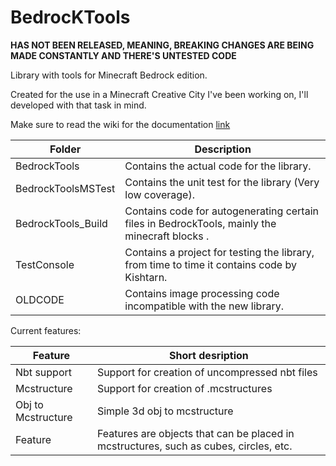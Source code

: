 # BedrocKTools

**HAS NOT BEEN RELEASED, MEANING, BREAKING CHANGES ARE BEING MADE CONSTANTLY AND THERE'S UNTESTED CODE**

Library with tools for Minecraft Bedrock edition.

Created for the use in a Minecraft Creative City I've been working on, I'll developed with that task in mind.

Make sure to read the wiki for the documentation [link](https://github.com/kishtarn555/BedrocKTools/wiki)

| Folder | Description |
| --- | --- |
| BedrockTools | Contains the actual code for the library. |
| BedrockToolsMSTest | Contains the unit test for the library (Very low coverage). |
| BedrockTools_Build | Contains code for autogenerating certain files in BedrockTools, mainly the minecraft blocks . |
| TestConsole | Contains a project for testing the library, from time to time it contains code by Kishtarn.  |
| OLDCODE | Contains image processing code incompatible with the new library.  |


Current features:

| Feature | Short desription |
| --- | --- |
| Nbt support | Support for creation of uncompressed nbt files |
| Mcstructure | Support for creation of .mcstructures |
| Obj to Mcstructure | Simple 3d obj to mcstructure |
| Feature | Features are objects that can be placed in mcstructures, such as cubes, circles, etc. |


